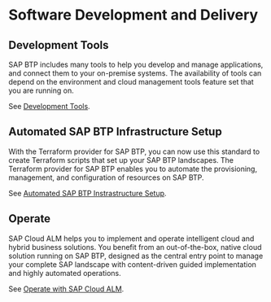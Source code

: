 <!-- loio511cac8f2485470288ec6012cc58348b -->

# Software Development and Delivery



<a name="loio511cac8f2485470288ec6012cc58348b__section_qg4_kv4_czb"/>

## Development Tools

SAP BTP includes many tools to help you develop and manage applications, and connect them to your on-premise systems. The availability of tools can depend on the environment and cloud management tools feature set that you are running on.

See [Development Tools](development-tools-48150e1.md).



<a name="loio511cac8f2485470288ec6012cc58348b__section_bjz_x1p_czb"/>

## Automated SAP BTP Infrastructure Setup

With the Terraform provider for SAP BTP, you can now use this standard to create Terraform scripts that set up your SAP BTP landscapes. The Terraform provider for SAP BTP enables you to automate the provisioning, management, and configuration of resources on SAP BTP.

See [Automated SAP BTP Instrastructure Setup](automated-sap-btp-instrastructure-setup-6dd97e1.md).



<a name="loio511cac8f2485470288ec6012cc58348b__section_gwm_yqm_hzb"/>

## Operate

SAP Cloud ALM helps you to implement and operate intelligent cloud and hybrid business solutions. You benefit from an out-of-the-box, native cloud solution running on SAP BTP, designed as the central entry point to manage your complete SAP landscape with content-driven guided implementation and highly automated operations.

See [Operate with SAP Cloud ALM](operate-with-sap-cloud-alm-f7f2977.md).

